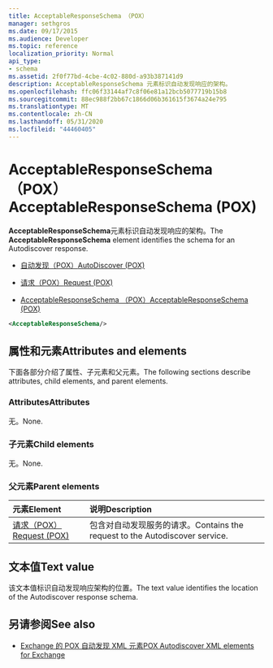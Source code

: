 ```yaml
---
title: AcceptableResponseSchema （POX）
manager: sethgros
ms.date: 09/17/2015
ms.audience: Developer
ms.topic: reference
localization_priority: Normal
api_type:
- schema
ms.assetid: 2f0f77bd-4cbe-4c02-880d-a93b387141d9
description: AcceptableResponseSchema 元素标识自动发现响应的架构。
ms.openlocfilehash: ffc06f33144af7c8f06e81a12bcb5077719b15b8
ms.sourcegitcommit: 88ec988f2bb67c1866d06b361615f3674a24e795
ms.translationtype: MT
ms.contentlocale: zh-CN
ms.lasthandoff: 05/31/2020
ms.locfileid: "44460405"
---
```

# <a name="acceptableresponseschema-pox"></a><span data-ttu-id="68230-103">AcceptableResponseSchema （POX）</span><span class="sxs-lookup"><span data-stu-id="68230-103">AcceptableResponseSchema (POX)</span></span>

<span data-ttu-id="68230-104">**AcceptableResponseSchema**元素标识自动发现响应的架构。</span><span class="sxs-lookup"><span data-stu-id="68230-104">The **AcceptableResponseSchema** element identifies the schema for an Autodiscover response.</span></span> 
  
- [<span data-ttu-id="68230-105">自动发现（POX）</span><span class="sxs-lookup"><span data-stu-id="68230-105">AutoDiscover (POX)</span></span>](autodiscover-pox.md)
  
- [<span data-ttu-id="68230-106">请求（POX）</span><span class="sxs-lookup"><span data-stu-id="68230-106">Request (POX)</span></span>](request-pox.md)
  
- [<span data-ttu-id="68230-107">AcceptableResponseSchema （POX）</span><span class="sxs-lookup"><span data-stu-id="68230-107">AcceptableResponseSchema (POX)</span></span>](acceptableresponseschema-pox.md)
  
```xml
<AcceptableResponseSchema/>
```

## <a name="attributes-and-elements"></a><span data-ttu-id="68230-108">属性和元素</span><span class="sxs-lookup"><span data-stu-id="68230-108">Attributes and elements</span></span>

<span data-ttu-id="68230-109">下面各部分介绍了属性、子元素和父元素。</span><span class="sxs-lookup"><span data-stu-id="68230-109">The following sections describe attributes, child elements, and parent elements.</span></span>
  
### <a name="attributes"></a><span data-ttu-id="68230-110">Attributes</span><span class="sxs-lookup"><span data-stu-id="68230-110">Attributes</span></span>

<span data-ttu-id="68230-111">无。</span><span class="sxs-lookup"><span data-stu-id="68230-111">None.</span></span>
  
### <a name="child-elements"></a><span data-ttu-id="68230-112">子元素</span><span class="sxs-lookup"><span data-stu-id="68230-112">Child elements</span></span>

<span data-ttu-id="68230-113">无。</span><span class="sxs-lookup"><span data-stu-id="68230-113">None.</span></span>
  
### <a name="parent-elements"></a><span data-ttu-id="68230-114">父元素</span><span class="sxs-lookup"><span data-stu-id="68230-114">Parent elements</span></span>

|<span data-ttu-id="68230-115">**元素**</span><span class="sxs-lookup"><span data-stu-id="68230-115">**Element**</span></span>|<span data-ttu-id="68230-116">**说明**</span><span class="sxs-lookup"><span data-stu-id="68230-116">**Description**</span></span>|
|:-----|:-----|
|[<span data-ttu-id="68230-117">请求（POX）</span><span class="sxs-lookup"><span data-stu-id="68230-117">Request (POX)</span></span>](request-pox.md) <br/> |<span data-ttu-id="68230-118">包含对自动发现服务的请求。</span><span class="sxs-lookup"><span data-stu-id="68230-118">Contains the request to the Autodiscover service.</span></span>  <br/> |
   
## <a name="text-value"></a><span data-ttu-id="68230-119">文本值</span><span class="sxs-lookup"><span data-stu-id="68230-119">Text value</span></span>

<span data-ttu-id="68230-120">该文本值标识自动发现响应架构的位置。</span><span class="sxs-lookup"><span data-stu-id="68230-120">The text value identifies the location of the Autodiscover response schema.</span></span>
  
## <a name="see-also"></a><span data-ttu-id="68230-121">另请参阅</span><span class="sxs-lookup"><span data-stu-id="68230-121">See also</span></span>

- [<span data-ttu-id="68230-122">Exchange 的 POX 自动发现 XML 元素</span><span class="sxs-lookup"><span data-stu-id="68230-122">POX Autodiscover XML elements for Exchange</span></span>](pox-autodiscover-xml-elements-for-exchange.md)

